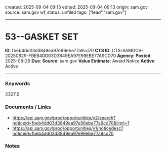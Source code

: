 created: 2025-09-04 09:13
edited: 2025-09-04 09:13
origin: sam.gov
source: sam.gov
wf_status: unfiled
tags: ["lead","sam.gov"]

---

# 53--GASKET SET

**ID**: fbeb4dd03d3849ea97e99ebe77a9cd70
**CTS ID**: CTS-SAMGOV-20250829-FBEB4DD03D3849EA97E99EBE77A9CD70
**Agency**: 
**Posted**: 2025-08-29
**Due**: 
**Source**: sam.gov
**Value Estimate**: Award Notice
**Active**: Active

---

### Keywords
332112

### Documents / Links
- <https://api.sam.gov/prod/opportunities/v2/search?noticeid=fbeb4dd03d3849ea97e99ebe77a9cd70&limit=1>
- <https://api.sam.gov/prod/opportunities/v1/noticedesc?noticeid=fbeb4dd03d3849ea97e99ebe77a9cd70>

### Notes

